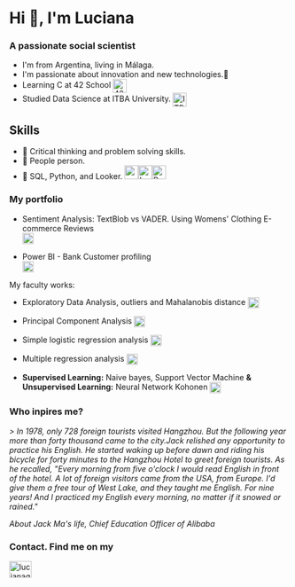 <h1 align="left">Hi 👋, I'm Luciana</h1>
<h3 align="left">A passionate social scientist</h3>

* I'm from Argentina, living in Málaga.
* I'm passionate about innovation and new technologies.🤖 
* Learning C at 42 School <a href="https://www.linkedin.com/showcase/42malaga-fundaciontelefonica/" target="blank"><img align="center" src="https://encrypted-tbn0.gstatic.com/images?q=tbn:ANd9GcRS2NAGtlAgDehBnS7KFd34hVRF4edBXX0RmxeiuHi9Qw&s" alt="42" height="25" /></a> 
* Studied Data Science at ITBA University. <a href="https://www.itba.edu.ar/eventos/wp-content/uploads/sites/5/2024/01/Folleto-especializacion-maetria-ciencia-datos-1.pdf" target="blank"><img align="center" src="https://pbs.twimg.com/profile_images/719613392382779392/UgqrF492_400x400.jpg" alt="ITBA" height="25" /></a>  

## Skills

* 💬 Critical thinking and problem solving skills.
* 👯 People person.
* 🎯 SQL, Python, and Looker. <a href="https://cxl.com/wp-content/uploads/2019/10/google-bigquery-logo-1.png" target="_blank" rel="noreferrer"><img src="https://cxl.com/wp-content/uploads/2019/10/google-bigquery-logo-1.png" alt="googlebigquery" height="25"/></a><img src="https://encrypted-tbn0.gstatic.com/images?q=tbn:ANd9GcRIQPCpQBXpsVnmQ3wzdiB88zSEU89swLXEIUEOelmJng&s" alt="Looker" height="25"/></a><img src="https://www.actuia.com/wp-content/uploads/2022/01/logopython.png" alt="Python" height="25"/> </a>


<h3 align="left">My portfolio</h3>

* Sentiment Analysis: TextBlob vs VADER. Using Womens' Clothing E-commerce Reviews  
<a 
   href="https://www.kaggle.com/code/lugattuso/sentiment-analysis-using-womens-clothing-e-co" target="blank"><img align="center" src="https://encrypted-tbn0.gstatic.com/images?q=tbn:ANd9GcQ-8c3Dvi0VThoTbpJgrYRgJ2KE402wVLaw-yQHnaMUzQ&s" alt="kaggle" height="20"/></a> 

* Power BI - Bank Customer profiling  
<a 
   href="https://github.com/gattulina/Dashboards-samples/blob/5a580e5ad82bcab5b331409f112e5e8963d931fa/Screen%20Shot%202022-09-03%20at%2020.04.01.png" target="blank"><img align="center" src="https://sof-life.com/wp-content/uploads/2021/05/PowerBI.jpg" alt="Power BI" height="20" /></a> 

My faculty works:

* Exploratory Data Analysis, outliers and Mahalanobis distance
<a href="https://github.com/gattulina/DataScienceMs/blob/843b8b0e3d7bf1ab827622bb1d5e4557f7a4d2ad/Exploratory%20Data%20Analysis,%20outliers%20and%20Mahalanobis%20distance.pdf" target="blank"><img align="center" src="https://upload.wikimedia.org/wikipedia/commons/thumb/8/87/PDF_file_icon.svg/833px-PDF_file_icon.svg.png" alt="PDF" height="20" /></a> 
            
* Principal Component Analysis
<a href="https://github.com/gattulina/DataScienceMs/blob/843b8b0e3d7bf1ab827622bb1d5e4557f7a4d2ad/Principal%20Component%20Analysis.pdf" target="blank"><img align="center" src="https://upload.wikimedia.org/wikipedia/commons/thumb/8/87/PDF_file_icon.svg/833px-PDF_file_icon.svg.png" alt="PDF" height="20" /></a> 
            
* Simple logistic regression analysis
<a href="https://github.com/gattulina/DataScienceMs/blob/843b8b0e3d7bf1ab827622bb1d5e4557f7a4d2ad/Simple%20logistic%20regression%20analysis.pdf" target="blank"><img align="center" src="https://upload.wikimedia.org/wikipedia/commons/thumb/8/87/PDF_file_icon.svg/833px-PDF_file_icon.svg.png" alt="PDF" height="20" /></a> 
            
* Multiple regression analysis
<a href="https://github.com/gattulina/DataScienceMs/blob/843b8b0e3d7bf1ab827622bb1d5e4557f7a4d2ad/Multiple%20regression%20analysis.pdf" target="blank"><img align="center" src="https://upload.wikimedia.org/wikipedia/commons/thumb/8/87/PDF_file_icon.svg/833px-PDF_file_icon.svg.png" alt="PDF" height="20" /></a> 
            
* <b class="term">Supervised Learning:</b> Naive bayes, Support Vector Machine <b class="term">& Unsupervised Learning:</b> Neural Network Kohonen 
<a href="https://github.com/gattulina/DataScienceMs/blob/843b8b0e3d7bf1ab827622bb1d5e4557f7a4d2ad/Supervised_Unsupervised%20Learning%20.pdf" target="blank"><img align="center" src="https://upload.wikimedia.org/wikipedia/commons/thumb/8/87/PDF_file_icon.svg/833px-PDF_file_icon.svg.png" alt="PDF" height="20" /></a>  


<P><h3 align="left">Who inpires me? </h3>
<p align="left">

<i> > In 1978, only 728 foreign tourists visited Hangzhou. But the following year more than forty thousand came to the city.Jack relished any opportunity to practice his English. He started waking up before dawn and riding his bicycle for forty minutes to the Hangzhou Hotel to greet foreign tourists. As he recalled, "Every morning from five o'clock I would read English in front of the hotel. A lot of foreign visitors came from the USA, from Europe. I'd give them a free tour of West Lake, and they taught me English. For nine years! And I practiced my English every morning, no matter if it snowed or rained."
      <P>About Jack Ma's life, Chief Education Officer of Alibaba </i>
      

<P><h3 align="left">Contact. Find me on my</h3><p align="left"><a href="https://linkedin.com/in/lucianagattuso" target="blank"><img src="https://raw.githubusercontent.com/rahuldkjain/github-profile-readme-generator/master/src/images/icons/Social/linked-in-alt.svg" alt="lucianagattuso" height="30" width="40" /></a>

</p>

